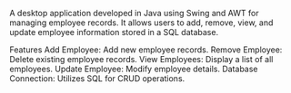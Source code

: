 A desktop application developed in Java using Swing and AWT for managing employee records. It allows users to add, remove, view, and update employee information stored in a SQL database.

Features
Add Employee: Add new employee records.
Remove Employee: Delete existing employee records.
View Employees: Display a list of all employees.
Update Employee: Modify employee details.
Database Connection: Utilizes SQL for CRUD operations.
